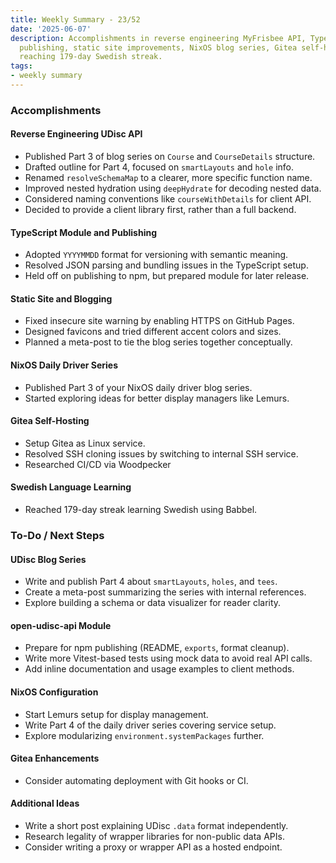 ```yaml
---
title: Weekly Summary - 23/52
date: '2025-06-07'
description: Accomplishments in reverse engineering MyFrisbee API, TypeScript module
  publishing, static site improvements, NixOS blog series, Gitea self-hosting, and
  reaching 179-day Swedish streak.
tags:
- weekly summary
---
```


### Accomplishments

#### Reverse Engineering UDisc API

- Published Part 3 of blog series on `Course` and `CourseDetails` structure.
- Drafted outline for Part 4, focused on `smartLayouts` and `hole` info.
- Renamed `resolveSchemaMap` to a clearer, more specific function name.
- Improved nested hydration using `deepHydrate` for decoding nested data.
- Considered naming conventions like `courseWithDetails` for client API.
- Decided to provide a client library first, rather than a full backend.

#### TypeScript Module and Publishing

- Adopted `YYYYMMDD` format for versioning with semantic meaning.
- Resolved JSON parsing and bundling issues in the TypeScript setup.
- Held off on publishing to npm, but prepared module for later release.

#### Static Site and Blogging

- Fixed insecure site warning by enabling HTTPS on GitHub Pages.
- Designed favicons and tried different accent colors and sizes.
- Planned a meta-post to tie the blog series together conceptually.

#### NixOS Daily Driver Series

- Published Part 3 of your NixOS daily driver blog series.
- Started exploring ideas for better display managers like Lemurs.

#### Gitea Self-Hosting

- Setup Gitea as Linux service.
- Resolved SSH cloning issues by switching to internal SSH service.
- Researched CI/CD via Woodpecker

#### Swedish Language Learning

- Reached 179-day streak learning Swedish using Babbel.

### To-Do / Next Steps

#### UDisc Blog Series

- Write and publish Part 4 about `smartLayouts`, `holes`, and `tees`.
- Create a meta-post summarizing the series with internal references.
- Explore building a schema or data visualizer for reader clarity.

#### open-udisc-api Module

- Prepare for npm publishing (README, `exports`, format cleanup).
- Write more Vitest-based tests using mock data to avoid real API calls.
- Add inline documentation and usage examples to client methods.

#### NixOS Configuration

- Start Lemurs setup for display management.
- Write Part 4 of the daily driver series covering service setup.
- Explore modularizing `environment.systemPackages` further.

#### Gitea Enhancements

- Consider automating deployment with Git hooks or CI.

#### Additional Ideas

- Write a short post explaining UDisc `.data` format independently.
- Research legality of wrapper libraries for non-public data APIs.
- Consider writing a proxy or wrapper API as a hosted endpoint.
